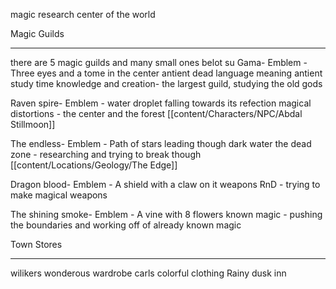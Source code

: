magic research center of the world

Magic Guilds
____
there are 5 magic guilds and many small ones
belot su Gama-
	Emblem - Three eyes and a tome in the center
	antient dead language meaning antient study
	time knowledge and creation- the largest guild, studying the old gods

Raven spire-
	Emblem -  water droplet falling towards its refection
	magical distortions - the center and the forest
	[[content/Characters/NPC/Abdal Stillmoon]]

The endless-
	Emblem - Path of stars leading though dark water
	the dead zone - researching and trying to break though [[content/Locations/Geology/The Edge]]

Dragon blood-
	Emblem - A shield with a claw on it
	weapons RnD - trying to make magical weapons

The shining smoke-
	Emblem - A vine with 8 flowers
	known magic - pushing the boundaries and working off of already known magic

Town Stores
____
wilikers wonderous wardrobe 
carls colorful clothing
Rainy dusk inn